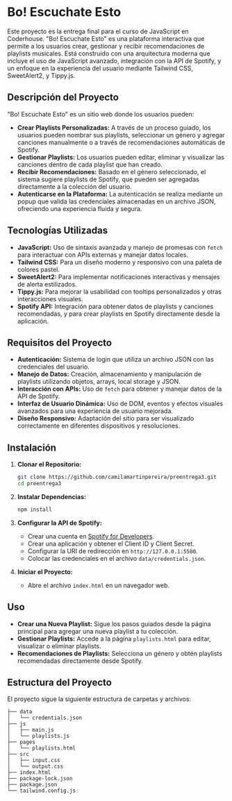 
# Bo! Escuchate Esto

Este proyecto es la entrega final para el curso de JavaScript en Coderhouse. "Bo! Escuchate Esto" es una plataforma interactiva que permite a los usuarios crear, gestionar y recibir recomendaciones de playlists musicales. Está construido con una arquitectura moderna que incluye el uso de JavaScript avanzado, integración con la API de Spotify, y un enfoque en la experiencia del usuario mediante Tailwind CSS, SweetAlert2, y Tippy.js.

## Descripción del Proyecto

"Bo! Escuchate Esto" es un sitio web donde los usuarios pueden:

- **Crear Playlists Personalizadas:** A través de un proceso guiado, los usuarios pueden nombrar sus playlists, seleccionar un género y agregar canciones manualmente o a través de recomendaciones automáticas de Spotify.
- **Gestionar Playlists:** Los usuarios pueden editar, eliminar y visualizar las canciones dentro de cada playlist que han creado.
- **Recibir Recomendaciones:** Basado en el género seleccionado, el sistema sugiere playlists de Spotify, que pueden ser agregadas directamente a la colección del usuario.
- **Autenticarse en la Plataforma:** La autenticación se realiza mediante un popup que valida las credenciales almacenadas en un archivo JSON, ofreciendo una experiencia fluida y segura.

## Tecnologías Utilizadas

- **JavaScript:** Uso de sintaxis avanzada y manejo de promesas con `fetch` para interactuar con APIs externas y manejar datos locales.
- **Tailwind CSS:** Para un diseño moderno y responsivo con una paleta de colores pastel.
- **SweetAlert2:** Para implementar notificaciones interactivas y mensajes de alerta estilizados.
- **Tippy.js:** Para mejorar la usabilidad con tooltips personalizados y otras interacciones visuales.
- **Spotify API:** Integración para obtener datos de playlists y canciones recomendadas, y para crear playlists en Spotify directamente desde la aplicación.

## Requisitos del Proyecto

- **Autenticación:** Sistema de login que utiliza un archivo JSON con las credenciales del usuario.
- **Manejo de Datos:** Creación, almacenamiento y manipulación de playlists utilizando objetos, arrays, local storage y JSON.
- **Interacción con APIs:** Uso de `fetch` para obtener y manejar datos de la API de Spotify.
- **Interfaz de Usuario Dinámica:** Uso de DOM, eventos y efectos visuales avanzados para una experiencia de usuario mejorada.
- **Diseño Responsivo:** Adaptación del sitio para ser visualizado correctamente en diferentes dispositivos y resoluciones.

## Instalación

1. **Clonar el Repositorio:**
   ```bash
   git clone https://github.com/camilamartinpereira/preentrega3.git
   cd preentrega3
   ```

2. **Instalar Dependencias:**
   ```bash
   npm install
   ```

3. **Configurar la API de Spotify:**
   - Crear una cuenta en [Spotify for Developers](https://developer.spotify.com/).
   - Crear una aplicación y obtener el Client ID y Client Secret.
   - Configurar la URI de redirección en `http://127.0.0.1:5500`.
   - Colocar las credenciales en el archivo `data/credentials.json`.

4. **Iniciar el Proyecto:**
   - Abre el archivo `index.html` en un navegador web.

## Uso

- **Crear una Nueva Playlist:** Sigue los pasos guiados desde la página principal para agregar una nueva playlist a tu colección.
- **Gestionar Playlists:** Accede a la página `playlists.html` para editar, visualizar o eliminar playlists.
- **Recomendaciones de Playlists:** Selecciona un género y obtén playlists recomendadas directamente desde Spotify.

## Estructura del Proyecto

El proyecto sigue la siguiente estructura de carpetas y archivos:

```
├── data
│   └── credentials.json
├── js
│   ├── main.js
│   └── playlists.js
├── pages
│   └── playlists.html
├── src
│   ├── input.css
│   └── output.css
├── index.html
├── package-lock.json
├── package.json
└── tailwind.config.js
```